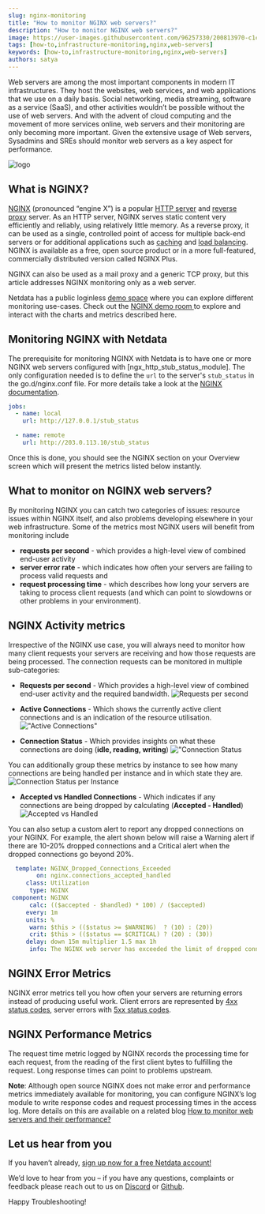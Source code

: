 ```yaml
---
slug: nginx-monitoring
title: "How to monitor NGINX web servers?"
description: "How to monitor NGINX web servers?"
image: https://user-images.githubusercontent.com/96257330/200813970-c1cb5be7-21ec-4365-8cfd-bef9545197f1.png
tags: [how-to,infrastructure-monitoring,nginx,web-servers]
keywords: [how-to,infrastructure-monitoring,nginx,web-servers]
authors: satya
---
```


Web servers are among the most important components in modern IT infrastructures. They host the websites, web services, and web applications that we use on a daily basis. Social networking, media streaming, software as a service (SaaS), and other activities wouldn’t be possible without the use of web servers. And with the advent of cloud computing and the movement of more services online, web servers and their monitoring are only becoming more important. Given the extensive usage of Web servers, Sysadmins and SREs should monitor web servers as a key aspect for performance.

![logo](https://user-images.githubusercontent.com/96257330/200813970-c1cb5be7-21ec-4365-8cfd-bef9545197f1.png)

<!--truncate-->

## What is NGINX?

[NGINX](https://www.nginx.com/) (pronounced “engine X”) is a popular [HTTP server](https://en.wikipedia.org/wiki/Web_server) and [reverse proxy](https://en.wikipedia.org/wiki/Reverse_proxy) server. As an HTTP server, NGINX serves static content very efficiently and reliably, using relatively little memory. As a reverse proxy, it can be used as a single, controlled point of access for multiple back-end servers or for additional applications such as [caching](https://en.wikipedia.org/wiki/Web_cache) and [load balancing](https://en.wikipedia.org/wiki/Load_balancing_(computing)). NGINX is available as a free, open source product or in a more full-featured, commercially distributed version called NGINX Plus.

NGINX can also be used as a mail proxy and a generic TCP proxy, but this article addresses NGINX monitoring only as a web server.

Netdata has a public loginless [demo space](https://app.netdata.cloud/spaces/netdata-demo) where you can explore different monitoring use-cases. Check out the <a href="https://app.netdata.cloud/spaces/netdata-demo/rooms/nginx/overview#chartName=menu_nginx">NGINX demo room </a>to explore and interact with the charts and metrics described here.


## Monitoring NGINX with Netdata

The prerequisite for monitoring NGINX with Netdata is to have one or more NGINX web servers configured with [ngx_http_stub_status_module].
The only configuration needed is to define the `url` to the server's `stub_status` in the go.d/nginx.conf file. For more details take a look at the [NGINX documentation](https://learn.netdata.cloud/docs/agent/collectors/go.d.plugin/modules/nginx). 

```yaml
jobs:
  - name: local
    url: http://127.0.0.1/stub_status

  - name: remote
    url: http://203.0.113.10/stub_status
```

Once this is done, you should see the NGINX section on your Overview screen which will present the metrics listed below instantly.

## What to monitor on NGINX web servers?

By monitoring NGINX you can catch two categories of issues: resource issues within NGINX itself, and also problems developing elsewhere in your web infrastructure. Some of the metrics most NGINX users will benefit from monitoring include 
- **requests per second** - which provides a high-level view of combined end-user activity
- **server error rate** - which indicates how often your servers are failing to process valid requests and 
- **request processing time** - which describes how long your servers are taking to process client requests (and which can point to slowdowns or other problems in your environment).

## NGINX Activity metrics

Irrespective of the NGINX use case, you will always need to monitor how many client requests your servers are receiving and how those requests are being processed.
The connection requests can be monitored in multiple sub-categories:

- **Requests per second** - Which provides a high-level view of combined end-user activity and the required bandwidth.
![Requests per second](https://user-images.githubusercontent.com/96257330/200830717-e2df3c9d-c02b-4de5-9a29-685d5ac4a547.png)

- **Active Connections** - Which shows the currently active client connections and is an indication of the resource utilisation.
!["Active Connections"](https://user-images.githubusercontent.com/96257330/200822049-6aebe009-78bc-48c8-aa2a-83cd90174004.png)

- **Connection Status** - Which provides insights on what these connections are doing (**idle, reading, writing**)
!["Connection Status](https://user-images.githubusercontent.com/96257330/200822841-60d29358-3e08-4221-a283-6b6a07a1829f.png)

You can additionally group these metrics by instance to see how many connections are being handled per instance and in which state they are.
![Connection Status per Instance](https://user-images.githubusercontent.com/96257330/200823083-2a35da9f-f6fc-4199-8c64-78b9417d4702.png)


- **Accepted vs Handled Connections** - Which indicates if any connections are being dropped by calculating (**Accepted - Handled**) 
![Accepted vs Handled](https://user-images.githubusercontent.com/96257330/200823600-b4a0c2d3-c430-4f94-b6e8-8ac1b4f2252b.png)

You can also setup a custom alert to report any dropped connections on your NGINX.
For example, the alert shown below will raise a Warning alert if there are 10-20% dropped connections and a Critical alert when the dropped connections go beyond 20%.

```yaml
  template: NGINX_Dropped_Connections_Exceeded
        on: nginx.connections_accepted_handled
     class: Utilization
      type: NGINX
 component: NGINX
      calc: (($accepted - $handled) * 100) / ($accepted)
     every: 1m
     units: %
      warn: $this > (($status >= $WARNING)  ? (10) : (20))
      crit: $this > (($status == $CRITICAL) ? (20) : (30))
     delay: down 15m multiplier 1.5 max 1h
      info: The NGINX web server has exceeded the limit of dropped connections
```
## NGINX Error Metrics

NGINX error metrics tell you how often your servers are returning errors instead of producing useful work. Client errors are represented by [4xx status codes](https://en.wikipedia.org/wiki/List_of_HTTP_status_codes#4xx_client_errors), server errors with [5xx status codes](https://en.wikipedia.org/wiki/List_of_HTTP_status_codes#5xx_server_errors).

## NGINX Performance Metrics

The request time metric logged by NGINX records the processing time for each request, from the reading of the first client bytes to fulfilling the request. Long response times can point to problems upstream.

**Note**: Although open source NGINX does not make error and performance metrics immediately available for monitoring, you can configure NGINX’s log module to write response codes and request processing times in the access log. More details on this are available on a related blog [How to monitor web servers and their performance?](https://blog.netdata.cloud/web-servers-and-their-performance/)


## Let us hear from you

If you haven’t already, <a href="https://app.netdata.cloud/">sign up now for a free Netdata account!</a>

We’d love to hear from you – if you have any questions, complaints or feedback please reach out to us on <a href="https://discord.com/invite/mPZ6WZKKG2">Discord</a> or <a href="https://github.com/netdata/netdata/">Github</a>.

Happy Troubleshooting!
